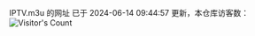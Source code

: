 IPTV.m3u 的网址 已于 2024-06-14 09:44:57 更新，本仓库访客数：![Visitor's Count](https://profile-counter.glitch.me/pxiptv_TV/count.svg)

